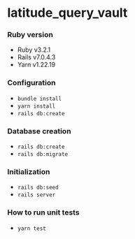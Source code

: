 # latitude_query_vault

### Ruby version
- Ruby v3.2.1
- Rails v7.0.4.3
- Yarn v1.22.19

### Configuration
- `bundle install`
- `yarn install`
- `rails db:create`

### Database creation
- `rails db:create`
- `rails db:migrate`

### Initialization
- `rails db:seed`
- `rails server`

### How to run unit tests
- `yarn test`

